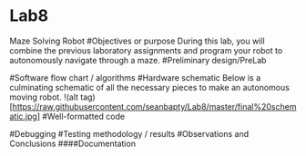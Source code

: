 Lab8
====

Maze Solving Robot
#Objectives or purpose
During this lab, you will combine the previous laboratory assignments and program your robot to autonomously navigate through a maze.
#Preliminary design/PreLab

#Software flow chart / algorithms
#Hardware schematic
Below is a culminating schematic of all the necessary pieces to make an autonomous moving robot.
!(alt tag)[https://raw.githubusercontent.com/seanbapty/Lab8/master/final%20schematic.jpg]
#Well-formatted code

#Debugging
#Testing methodology / results
#Observations and Conclusions
####Documentation
